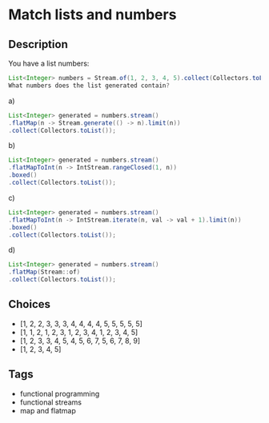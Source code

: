 # Match lists and numbers

## Description
You have a list numbers:

```java
List<Integer> numbers = Stream.of(1, 2, 3, 4, 5).collect(Collectors.toList());
What numbers does the list generated contain?
```

a)
```java
List<Integer> generated = numbers.stream()
.flatMap(n -> Stream.generate(() -> n).limit(n))
.collect(Collectors.toList());
```

b)
```java
List<Integer> generated = numbers.stream()
.flatMapToInt(n -> IntStream.rangeClosed(1, n))
.boxed()
.collect(Collectors.toList());
```

c)
```java
List<Integer> generated = numbers.stream()
.flatMapToInt(n -> IntStream.iterate(n, val -> val + 1).limit(n))
.boxed()
.collect(Collectors.toList());
```

d)
```java
List<Integer> generated = numbers.stream()
.flatMap(Stream::of)
.collect(Collectors.toList());
```

## Choices
- [1, 2, 2, 3, 3, 3, 4, 4, 4, 4, 5, 5, 5, 5, 5]
- [1, 1, 2, 1, 2, 3, 1, 2, 3, 4, 1, 2, 3, 4, 5]
- [1, 2, 3, 3, 4, 5, 4, 5, 6, 7, 5, 6, 7, 8, 9]
- [1, 2, 3, 4, 5]

## Tags
- functional programming
- functional streams
- map and flatmap